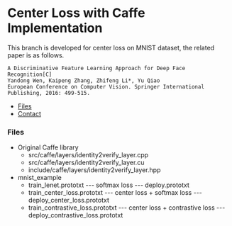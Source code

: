 Center Loss with Caffe Implementation 
====
This branch is developed for center loss on MNIST dataset, the related paper is as follows.
    
    A Discriminative Feature Learning Approach for Deep Face Recognition[C]
    Yandong Wen, Kaipeng Zhang, Zhifeng Li*, Yu Qiao
    European Conference on Computer Vision. Springer International Publishing, 2016: 499-515.
* [Files](#files)
* [Contact](#contact)
### Files
- Original Caffe library
  * src/caffe/layers/identity2verify_layer.cpp
  * src/caffe/layers/identity2verify_layer.cu
  * include/caffe/layers/identity2verify_layer.hpp
- mnist_example
  * train_lenet.prototxt --- softmax loss --- deploy.prototxt
  * train_center_loss.prototxt --- center loss + softmax loss --- deploy_center_loss.prototxt
  * train_contrastive_loss.prototxt --- center loss + contrastive loss --- deploy_contrastive_loss.prototxt
